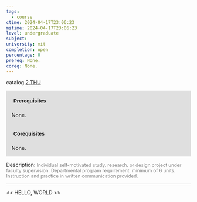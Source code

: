 ```yaml
---
tags:
  - course
ctime: 2024-04-17T23:06:23
mstime: 2024-04-17T23:06:23
level: undergraduate
subject: 
university: mit
completion: open
percentage: 0
prereq: None.
coreq: None.
---
```


catalog [2.THU](http://student.mit.edu/catalog/m2c.html#2.THU)

<span style="display: block; padding: 15px; background-color: rgb(100, 100, 100, 0.2);"><font id="m_prereq2014_0" style="display: block; font-family: Arial, sans-serif; font-weight: bold; padding: 5px">Prerequisites</font><br><span id="prereq2014_0">None.</span></span>
<span style="display: block; padding: 15px; background-color: rgb(100, 100, 100, 0.2);"><font id="m_coreq2014_0" style="display: block; font-family: Arial, sans-serif; font-weight: bold; padding: 5px">Corequisites</font><br><span id="coreq2014_0">None.</span></span>

<font style="">Description:</font>
<font style="color: grey; font-size: 0.8rem;">Individual self-motivated study, research, or design project under faculty supervision. Departmental program requirement: minimum of 6 units. Instruction and practice in written communication provided.</font>



---

<< HELLO, WORLD >>
